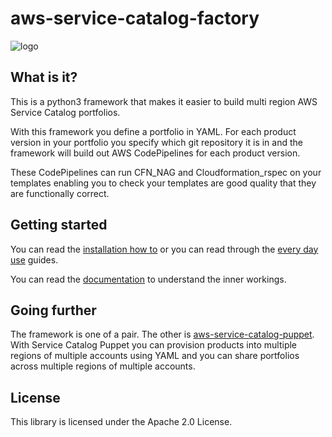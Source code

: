 # aws-service-catalog-factory

![logo](./docs/logo.png) 

## What is it?
This is a python3 framework that makes it easier to build multi region AWS Service Catalog portfolios.

With this framework you define a portfolio in YAML.  For each product version in your portfolio you specify which git 
repository it is in and the framework will build out AWS CodePipelines for each product version.

These CodePipelines can run CFN_NAG and Cloudformation_rspec on your templates enabling you to check your templates are 
good quality that they are functionally correct.

## Getting started

You can read the [installation how to](https://service-catalog-tools-workshop.com/30-how-tos/10-installation/20-service-catalog-factory.html)
or you can read through the [every day use](https://service-catalog-tools-workshop.com/30-how-tos/50-every-day-use.html)
guides.

You can read the [documentation](https://aws-service-catalog-factory.readthedocs.io/en/latest/) to understand the inner 
workings. 


## Going further

The framework is one of a pair.  The other is [aws-service-catalog-puppet](https://github.com/awslabs/aws-service-catalog-puppet).
With Service Catalog Puppet you can provision products into multiple regions of multiple accounts using YAML and you can 
share portfolios across multiple regions of multiple accounts. 

## License

This library is licensed under the Apache 2.0 License. 
